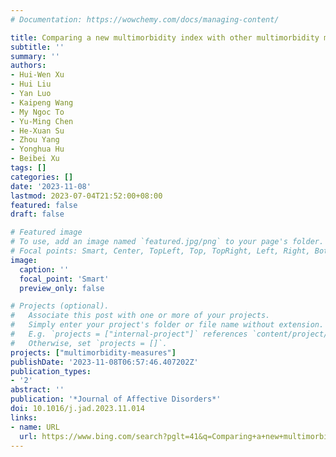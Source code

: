 ```yaml
---
# Documentation: https://wowchemy.com/docs/managing-content/

title: Comparing a new multimorbidity index with other multimorbidity measures for predicting disability trajectories
subtitle: ''
summary: ''
authors:
- Hui-Wen Xu
- Hui Liu
- Yan Luo
- Kaipeng Wang
- My Ngoc To
- Yu-Ming Chen
- He-Xuan Su
- Zhou Yang
- Yonghua Hu
- Beibei Xu
tags: []
categories: []
date: '2023-11-08'
lastmod: 2023-07-04T21:52:00+08:00
featured: false
draft: false

# Featured image
# To use, add an image named `featured.jpg/png` to your page's folder.
# Focal points: Smart, Center, TopLeft, Top, TopRight, Left, Right, BottomLeft, Bottom, BottomRight.
image:
  caption: ''
  focal_point: 'Smart'
  preview_only: false

# Projects (optional).
#   Associate this post with one or more of your projects.
#   Simply enter your project's folder or file name without extension.
#   E.g. `projects = ["internal-project"]` references `content/project/deep-learning/index.md`.
#   Otherwise, set `projects = []`.
projects: ["multimorbidity-measures"]
publishDate: '2023-11-08T06:57:46.407202Z'
publication_types:
- '2'
abstract: ''
publication: '*Journal of Affective Disorders*'
doi: 10.1016/j.jad.2023.11.014
links:
- name: URL
  url: https://www.bing.com/search?pglt=41&q=Comparing+a+new+multimorbidity+index+with+other+multimorbidity+measures+for+predicting+disability+trajectories&cvid=0110aeaefcbc4d64a9d31a9821359800&gs_lcrp=EgZjaHJvbWUyBggAEEUYOTIHCAEQRRj8VdIBBzQwNGowajGoAgCwAgA&FORM=ANSAB1&PC=U531
---
```

